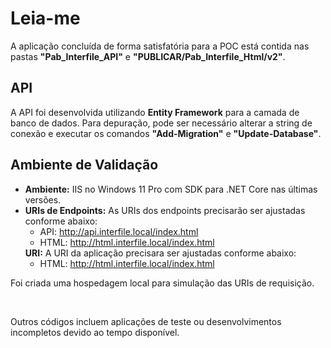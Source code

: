 <h1>Leia-me</h1>
<p>A aplicação concluída de forma satisfatória para a POC está contida nas pastas <strong>"Pab_Interfile_API"</strong> e <strong>"PUBLICAR/Pab_Interfile_Html/v2"</strong>.</p>

<h2>API</h2>
<p>A API foi desenvolvida utilizando <strong>Entity Framework</strong> para a camada de banco de dados. Para depuração, pode ser necessário alterar a string de conexão e executar os comandos <strong>"Add-Migration"</strong> e <strong>"Update-Database"</strong>.</p>

<h2>Ambiente de Validação</h2>
<ul class="list-group">
    <li class="list-group-item"><strong>Ambiente:</strong> IIS no Windows 11 Pro com SDK para .NET Core nas últimas versões.</li>
    <li class="list-group-item">
        <strong>URIs de Endpoints:</strong> As URIs dos endpoints precisarão ser ajustadas conforme abaixo:
        <ul>
            <li>API: <a href="http://api.interfile.local/index.html">http://api.interfile.local/index.html</a></li>
            <li>HTML: <a href="http://html.interfile.local/index.html">http://html.interfile.local/index.html</a></li>
        </ul>
        <strong>URI:</strong> A URI da aplicação precisara ser ajustadas conforme abaixo:
        <ul>
            <li>HTML: <a href="http://html.interfile.local/index.html">http://html.interfile.local/index.html</a></li>
        </ul>
    </li>
</ul>
<p>Foi criada uma hospedagem local para simulação das URIs de requisição.</p>
<br>
<p>Outros códigos incluem aplicações de teste ou desenvolvimentos incompletos devido ao tempo disponível.</p>
